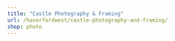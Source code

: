```yaml
---
title: "Castle Photography & Framing"
url: /haverfordwest/castle-photography-and-framing/
shop: photo
---
```


